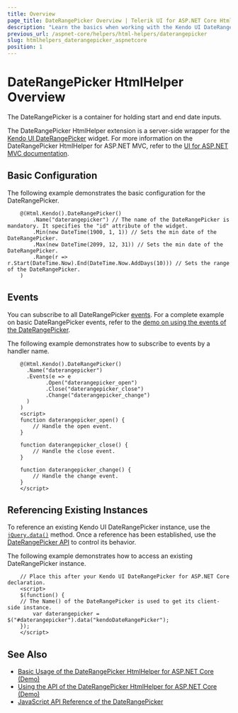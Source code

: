 ```yaml
---
title: Overview
page_title: DateRangePicker Overview | Telerik UI for ASP.NET Core HtmlHelpers
description: "Learn the basics when working with the Kendo UI DateRangePicker HtmlHelper for ASP.NET Core (MVC 6 or ASP.NET Core MVC)."
previous_url: /aspnet-core/helpers/html-helpers/daterangepicker
slug: htmlhelpers_daterangepicker_aspnetcore
position: 1
---
```


# DateRangePicker HtmlHelper Overview

The DateRangePicker is a container for holding start and end date inputs.

The DateRangePicker HtmlHelper extension is a server-side wrapper for the [Kendo UI DateRangePicker](https://demos.telerik.com/kendo-ui/daterangepicker/index) widget. For more information on the DateRangePicker HtmlHelper for ASP.NET MVC, refer to the [UI for ASP.NET MVC documentation](http://docs.telerik.com/aspnet-mvc/helpers/daterangepicker/overview).

## Basic Configuration

The following example demonstrates the basic configuration for the DateRangePicker.

```
    @(Html.Kendo().DateRangePicker()
        .Name("daterangepicker") // The name of the DateRangePicker is mandatory. It specifies the "id" attribute of the widget.
        .Min(new DateTime(1900, 1, 1)) // Sets the min date of the DateRangePicker.
        .Max(new DateTime(2099, 12, 31)) // Sets the min date of the DateRangePicker.
        .Range(r => r.Start(DateTime.Now).End(DateTime.Now.AddDays(10))) // Sets the range of the DateRangePicker.
    )
```

## Events

You can subscribe to all DateRangePicker [events](http://docs.telerik.com/kendo-ui/api/javascript/ui/daterangepicker#events). For a complete example on basic DateRangePicker events, refer to the [demo on using the events of the DateRangePicker](https://demos.telerik.com/aspnet-core/daterangepicker/events).

The following example demonstrates how to subscribe to events by a handler name.

```
    @(Html.Kendo().DateRangePicker()
      .Name("daterangepicker")
      .Events(e => e
            .Open("daterangepicker_open")
            .Close("daterangepicker_close")
            .Change("daterangepicker_change")
      )
    )
    <script>
    function daterangepicker_open() {
        // Handle the open event.
    }

    function daterangepicker_close() {
        // Handle the close event.
    }

    function daterangepicker_change() {
        // Handle the change event.
    }
    </script>
```

## Referencing Existing Instances

To reference an existing Kendo UI DateRangePicker instance, use the [`jQuery.data()`](http://api.jquery.com/jQuery.data/) method. Once a reference has been established, use the [DateRangePicker API](http://docs.telerik.com/kendo-ui/api/javascript/ui/daterangepicker#methods) to control its behavior.

The following example demonstrates how to access an existing DateRangePicker instance.

        // Place this after your Kendo UI DateRangePicker for ASP.NET Core declaration.
        <script>
        $(function() {
        // The Name() of the DateRangePicker is used to get its client-side instance.
            var daterangepicker = $("#daterangepicker").data("kendoDateRangePicker");
        });
        </script>

## See Also

* [Basic Usage of the DateRangePicker HtmlHelper for ASP.NET Core (Demo)](https://demos.telerik.com/aspnet-core/daterangepicker/index)
* [Using the API of the DateRangePicker HtmlHelper for ASP.NET Core (Demo)](https://demos.telerik.com/aspnet-core/daterangepicker/api)
* [JavaScript API Reference of the DateRangePicker](https://docs.telerik.com/kendo-ui/api/javascript/ui/daterangepicker)
